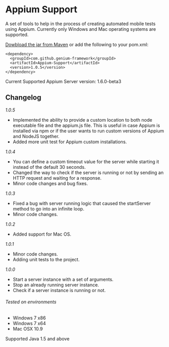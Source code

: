 # Appium Support

A set of tools to help in the process of creating automated mobile tests using Appium. Currently only Windows and Mac operating systems are supported.

[Dowbload the jar from Maven](https://search.maven.org/#search%7Cga%7C1%7Cg%3A%22com.github.genium-framework%22%20AND%20a%3A%22Appium-Support%22) or add the following to your pom.xml:

```
<dependency>
  <groupId>com.github.genium-framework</groupId>
  <artifactId>Appium-Support</artifactId>
  <version>1.0.5</version>
</dependency>
```

Current Supported Appium Server version: 1.6.0-beta3

## Changelog
*1.0.5*
- Implemented the ability to provide a custom location to both node executable file and the appium.js file. This is useful in case Appium is installed via npm or if the user wants to run custom versions of Appium and NodeJS together.
- Added more unit test for Appium custom installations.

*1.0.4*
- You can define a custom timeout value for the server while starting it instead of the default 30 seconds.
- Changed the way to check if the server is running or not by sending an HTTP request and waiting for a response.
- Minor code changes and bug fixes.

*1.0.3*
- Fixed a bug with server running logic that caused the startServer method to go into an infinite loop.
- Minor code changes.

*1.0.2*
- Added support for Mac OS.

*1.0.1*
- Minor code changes.
- Adding unit tests to the project.

*1.0.0*
- Start a server instance with a set of arguments.
- Stop an already running server instance.
- Check if a server instance is running or not.

###### Tested on environments
- Windows 7 x86
- Windows 7 x64
- Mac OSX 10.9

Supported Java 1.5 and above
